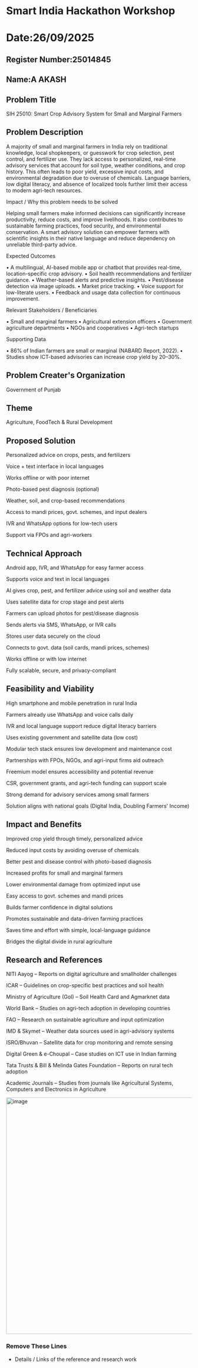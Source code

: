 # Smart India Hackathon Workshop
# Date:26/09/2025
## Register Number:25014845
## Name:A AKASH
## Problem Title
SIH 25010: Smart Crop Advisory System for Small and Marginal Farmers
## Problem Description
A majority of small and marginal farmers in India rely on traditional knowledge, local shopkeepers, or guesswork for crop selection, pest control, and fertilizer use. They lack access to personalized, real-time advisory services that account for soil type, weather conditions, and crop history. This often leads to poor yield, excessive input costs, and environmental degradation due to overuse of chemicals. Language barriers, low digital literacy, and absence of localized tools further limit their access to modern agri-tech resources.

Impact / Why this problem needs to be solved

Helping small farmers make informed decisions can significantly increase productivity, reduce costs, and improve livelihoods. It also contributes to sustainable farming practices, food security, and environmental conservation. A smart advisory solution can empower farmers with scientific insights in their native language and reduce dependency on unreliable third-party advice.

Expected Outcomes

• A multilingual, AI-based mobile app or chatbot that provides real-time, location-specific crop advisory.
• Soil health recommendations and fertilizer guidance.
• Weather-based alerts and predictive insights.
• Pest/disease detection via image uploads.
• Market price tracking.
• Voice support for low-literate users.
• Feedback and usage data collection for continuous improvement.

Relevant Stakeholders / Beneficiaries

• Small and marginal farmers
• Agricultural extension officers
• Government agriculture departments
• NGOs and cooperatives
• Agri-tech startups

Supporting Data

• 86% of Indian farmers are small or marginal (NABARD Report, 2022).
• Studies show ICT-based advisories can increase crop yield by 20–30%.

## Problem Creater's Organization
Government of Punjab

## Theme
Agriculture, FoodTech & Rural Development

## Proposed Solution
Personalized advice on crops, pests, and fertilizers

Voice + text interface in local languages

Works offline or with poor internet

Photo-based pest diagnosis (optional)

Weather, soil, and crop-based recommendations

Access to mandi prices, govt. schemes, and input dealers

IVR and WhatsApp options for low-tech users

Support via FPOs and agri-workers

## Technical Approach

Android app, IVR, and WhatsApp for easy farmer access

Supports voice and text in local languages

AI gives crop, pest, and fertilizer advice using soil and weather data

Uses satellite data for crop stage and pest alerts

Farmers can upload photos for pest/disease diagnosis

Sends alerts via SMS, WhatsApp, or IVR calls

Stores user data securely on the cloud

Connects to govt. data (soil cards, mandi prices, schemes)

Works offline or with low internet

Fully scalable, secure, and privacy-compliant

## Feasibility and Viability
High smartphone and mobile penetration in rural India

Farmers already use WhatsApp and voice calls daily

IVR and local language support reduce digital literacy barriers

Uses existing government and satellite data (low cost)

Modular tech stack ensures low development and maintenance cost

Partnerships with FPOs, NGOs, and agri-input firms aid outreach

Freemium model ensures accessibility and potential revenue

CSR, government grants, and agri-tech funding can support scale

Strong demand for advisory services among small farmers

Solution aligns with national goals (Digital India, Doubling Farmers' Income)

## Impact and Benefits
Improved crop yield through timely, personalized advice

Reduced input costs by avoiding overuse of chemicals

Better pest and disease control with photo-based diagnosis

Increased profits for small and marginal farmers

Lower environmental damage from optimized input use

Easy access to govt. schemes and mandi prices

Builds farmer confidence in digital solutions

Promotes sustainable and data-driven farming practices

Saves time and effort with simple, local-language guidance

Bridges the digital divide in rural agriculture
## Research and References
NITI Aayog – Reports on digital agriculture and smallholder challenges

ICAR – Guidelines on crop-specific best practices and soil health

Ministry of Agriculture (GoI) – Soil Health Card and Agmarknet data

World Bank – Studies on agri-tech adoption in developing countries

FAO – Research on sustainable agriculture and input optimization

IMD & Skymet – Weather data sources used in agri-advisory systems

ISRO/Bhuvan – Satellite data for crop monitoring and remote sensing

Digital Green & e-Choupal – Case studies on ICT use in Indian farming

Tata Trusts & Bill & Melinda Gates Foundation – Reports on rural tech adoption

Academic Journals – Studies from journals like Agricultural Systems, Computers and Electronics in Agriculture

<img width="938" height="642" alt="image" src="https://github.com/user-attachments/assets/8b163e7a-70a7-4830-8dc0-21e702c60a92" />

<h3>Remove These Lines</h3>
<ul><li>Details / Links of the reference and research work</li></ul>
